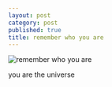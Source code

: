 ```yaml
---
layout: post
category: post
published: true
title: remember who you are
---
```

![remember who you are]({{site.baseurl}}/media/y0u.jpeg)

you are the universe
